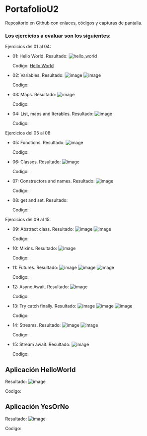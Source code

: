 # PortafolioU2
Repositorio en Github con enlaces, códigos y capturas de pantalla.

### Los ejercicios a evaluar son los siguientes:
Ejercicios del 01 al 04:
* 01: Hello World.
  Resultado:
  ![hello_world](https://github.com/Anthonyy12/PortafolioU2/assets/114314723/e370d511-901d-4a66-89a4-f35fe05d974d)

  Codigo:
  [Hello World](dart_basics)
  
* 02: Variables.
  Resultado:
  ![image](https://github.com/Anthonyy12/PortafolioU2/assets/114314723/57a95bdd-9192-4b33-97eb-cf387f823e58)
  ![image](https://github.com/Anthonyy12/PortafolioU2/assets/114314723/1fe2eb77-80f9-402a-86c8-347953ef001a)


  Codigo:
  
* 03: Maps.
  Resultado:
  ![image](https://github.com/Anthonyy12/PortafolioU2/assets/114314723/5d5d190f-4d80-4055-8594-aec9fe912400)

  Codigo:
  
* 04: List, maps and Iterables.
  Resultado:
  ![image](https://github.com/Anthonyy12/PortafolioU2/assets/114314723/fd743550-5a0f-4d02-af7e-e6d65431941f)

  Codigo:
  

Ejercicios del 05 al 08:
* 05: Functions.
  Resultado:
  ![image](https://github.com/Anthonyy12/PortafolioU2/assets/114314723/5baab9c2-4e89-4cd7-b337-fb594053081c)

  Codigo:
  
* 06: Classes.
  Resultado:
  ![image](https://github.com/Anthonyy12/PortafolioU2/assets/114314723/f1308ce0-8c90-46cc-974b-a7fa97d2e1dd)

  Codigo:
  
* 07: Constructors and names.
  Resultado:
  ![image](https://github.com/Anthonyy12/PortafolioU2/assets/114314723/85d8eedd-a04c-4e85-9485-752ec60cf5e7)

  Codigo:
  
* 08: get and set.
  Resultado:

  Codigo:
  

Ejercicios del 09 al 15:
* 09: Abstract class.
  Resultado:
  ![image](https://github.com/Anthonyy12/PortafolioU2/assets/114314723/e624814c-33a9-4985-81db-2f3a124d7c03)
  ![image](https://github.com/Anthonyy12/PortafolioU2/assets/114314723/daa08a19-4d5c-4750-98ae-64414ac21314)


  Codigo:
  
* 10: Mixins.
  Resultado:
  ![image](https://github.com/Anthonyy12/PortafolioU2/assets/114314723/4d102cf6-62f3-4360-8f13-cfc7a7f14227)

  Codigo:
  
* 11: Futures.
  Resultado:
  ![image](https://github.com/Anthonyy12/PortafolioU2/assets/114314723/4b70e681-baa0-4966-9252-db8f1955192f)
  ![image](https://github.com/Anthonyy12/PortafolioU2/assets/114314723/716f7984-7ca0-41c2-ba3a-9144af635ae6)
  ![image](https://github.com/Anthonyy12/PortafolioU2/assets/114314723/0f3b77aa-fcdd-49db-9e3c-0e70774de0a4)



  Codigo:
  
* 12: Async Await.
  Resultado:
  ![image](https://github.com/Anthonyy12/PortafolioU2/assets/114314723/950e1209-7eaa-43be-bc68-55153d4b6e94)

  Codigo:
  
* 13: Try catch finally.
  Resultado:
  ![image](https://github.com/Anthonyy12/PortafolioU2/assets/114314723/421b5d8d-0f2e-4a4b-b67b-0b6c877dcad8)
  ![image](https://github.com/Anthonyy12/PortafolioU2/assets/114314723/9b7e014c-693b-4809-a1cb-94d6a7efc0c7)
  ![image](https://github.com/Anthonyy12/PortafolioU2/assets/114314723/a8b01236-7573-4b48-88ff-dd26379fce73)



  Codigo:
  
* 14: Streams.
  Resultado:
  ![image](https://github.com/Anthonyy12/PortafolioU2/assets/114314723/b56ecb4f-c9b2-4f28-a33b-141b67a1e6af)
  ![image](https://github.com/Anthonyy12/PortafolioU2/assets/114314723/7745d3a7-b5ec-4599-9e31-c26e2df3d9f2)


  Codigo:
  
* 15: Stream await.
  Resultado:
  ![image](https://github.com/Anthonyy12/PortafolioU2/assets/114314723/eaa448a3-4792-4883-8a4d-6e2a7cd39642)

  Codigo:
  

## Aplicación HelloWorld
  Resultado:
  ![image](https://github.com/Anthonyy12/PortafolioU2/assets/114314723/2d5a1bf9-05e8-469e-9c6b-e92f4ab53f2b)

  Codigo:
  

## Aplicación YesOrNo
  Resultado:
  ![image](https://github.com/Anthonyy12/PortafolioU2/assets/114314723/f9130939-b2c4-4346-97ab-eb8328d2ba48)

  Codigo:
  
